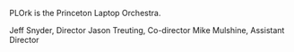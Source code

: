 PLOrk is the Princeton Laptop Orchestra.

Jeff Snyder, Director
Jason Treuting, Co-director
Mike Mulshine, Assistant Director
